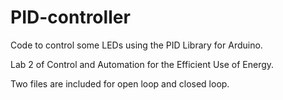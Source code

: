 # PID-controller

Code to control some LEDs using the PID Library for Arduino.

Lab 2 of Control and Automation for the Efficient Use of Energy.

Two files are included for open loop and closed loop.
